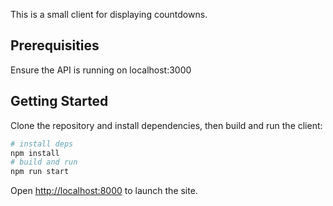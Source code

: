 This is a small client for displaying countdowns.

## Prerequisities

Ensure the API is running on localhost:3000

## Getting Started

Clone the repository and install dependencies, then build and run the client:

```bash
# install deps
npm install
# build and run
npm run start
```

Open [http://localhost:8000](http://localhost:8000) to launch the site.
